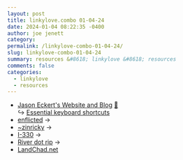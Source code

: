 ```yaml
---
layout: post
title: linkylove.combo 01-04-24
date: 2024-01-04 08:22:35 -0400
author: joe jenett
category: 
permalink: /linkylove-combo-01-04-24/
slug: linkylove-combo-01-04-24
summary: resources &#8618; linkylove &#8618; resources
comments: false
categories:
  - linkylove
  - resources
---
```

<ul class="linkylove">
	<li><a title="Jason Eckert" href="https://jasoneckert.github.io/">Jason Eckert's Website and Blog</a> <a href="https://pinboard.in/u:tdjones">📌</a><br>&#8618; <a href="https://jasoneckert.github.io/myblog/shortcuts/">Essential keyboard shortcuts</a></li>
	<li><a title="enflicted" href="https://enflicted.neocities.org/">enflicted</a> <span title="led to site shown below">&#8594;</span></li>
	<li><a title="~zinricky" href="https://tilde.team/~zinricky/">~zinricky</a> <span title="led to site shown below">&#8594;</span></li>
	<li><a title="I-330" href="https://i330.dev/">I-330</a> <span title="led to site shown below">&#8594;</span></li>
	<li><a title="River" href="https://river.rip/">River dot rip</a> <span title="led to site shown below">&#8594;</span></li>
	<li><a title="LandChad.net" href="https://landchad.net/">LandChad.net</a></li>
</ul>
<a href="https://brid.gy/publish/mastodon"></a>